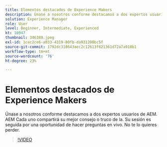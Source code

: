 ```yaml
---
title: Elementos destacados de Experience Makers
description: Únase a nosotros conforme destacamos a dos expertos usuarios de AEM.  AEM Cada uno compartirá su mejor consejo o truco de la. Su sesión es seguida por una oportunidad de hacer preguntas en vivo.  No te lo quieres perder.
solution: Experience Manager
role: User
level: Beginner, Intermediate, Experienced
kt: 10947
thumbnail: 346389.jpeg
exl-id: 1cac2ce6-a033-4319-80fb-da931200bc5f
source-git-commit: 1792dc318643aec2c12613f621361d72a7a918b1
workflow-type: tm+mt
source-wordcount: '76'
ht-degree: 23%

---
```


# Elementos destacados de Experience Makers

Únase a nosotros conforme destacamos a dos expertos usuarios de AEM.  AEM Cada uno compartirá su mejor consejo o truco de la. Su sesión es seguida por una oportunidad de hacer preguntas en vivo.  No te lo quieres perder.

>[!VIDEO](https://video.tv.adobe.com/v/346389/?quality=12&learn=on)
